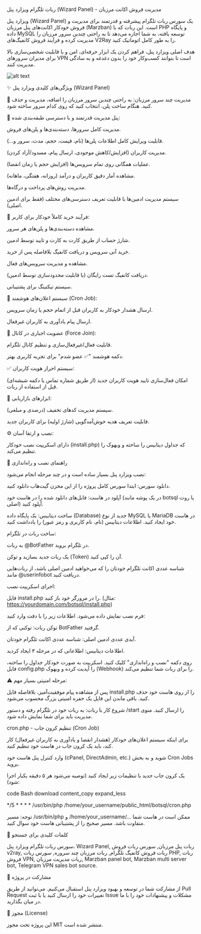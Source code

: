 ربات تلگرام ویزارد پنل (Wizard Panel) - مدیریت فروش اکانت مرزبان

ویزارد پنل (Wizard Panel) یک سورس ربات تلگرام پیشرفته و قدرتمند برای مدیریت و فروش خودکار اکانت‌های پنل مرزبان (Marzban) است. این ربات که با PHP و پایگاه داده MySQL توسعه یافته، به شما اجازه می‌دهد تا به راحتی چندین سرور مرزبان را مدیریت کرده و فرآیند فروش کانفیگ‌های V2Ray را به طور کامل اتوماتیک کنید.

هدف اصلی ویزارد پنل، فراهم کردن یک ابزار حرفه‌ای، امن و با قابلیت شخصی‌سازی بالا برای مدیران سرورهای VPN است تا بتوانند کسب‌وکار خود را بدون دغدغه و به سادگی مدیریت کنند.

![alt text]([https://user-images.githubusercontent.com/10653063/201490221-7e3f7c35-1f9e-4e1b-afe7-7d721111586a.png](https://github.com/webwizards-team/wizardpanel/blob/f69a3c6d29c030b9bbb963b206b703577e32f15e/logo.jpg))

✨ ویژگی‌های کلیدی ویزارد پنل (Wizard Panel)

🚀 مدیریت چند سرور مرزبان: به راحتی چندین سرور مرزبان را اضافه، مدیریت و حذف کنید. هنگام ساخت پلن، انتخاب کنید که روی کدام سرور ساخته شود.

🔐 پنل مدیریت قدرتمند و با دسترسی طبقه‌بندی شده:

مدیریت کامل سرورها، دسته‌بندی‌ها و پلن‌های فروش.

قابلیت ویرایش کامل اطلاعات پلن‌ها (نام، قیمت، حجم، مدت، سرور و...).

مدیریت کاربران (افزایش/کاهش موجودی، ارسال پیام، مسدود/آزاد کردن).

عملیات همگانی روی تمام سرویس‌ها (افزایش حجم یا زمان انقضا).

مشاهده آمار دقیق کاربران و درآمد (روزانه، هفتگی، ماهانه).

مدیریت روش‌های پرداخت و درگاه‌ها.

سیستم مدیریت ادمین‌ها با قابلیت تعریف دسترسی‌های مختلف (فقط برای ادمین اصلی).

🛒 فرآیند خرید کاملاً خودکار برای کاربر:

مشاهده دسته‌بندی‌ها و پلن‌های هر سرور.

شارژ حساب از طریق کارت به کارت و تایید توسط ادمین.

خرید آنی سرویس و دریافت کانفیگ بلافاصله پس از خرید.

مشاهده و مدیریت سرویس‌های فعال.

دریافت کانفیگ تست رایگان (با قابلیت محدودسازی توسط ادمین).

سیستم تیکتینگ برای پشتیبانی.

🔔 سیستم اعلان‌های هوشمند (Cron Job):

ارسال هشدار خودکار به کاربران قبل از اتمام حجم یا زمان سرویس.

ارسال پیام یادآوری به کاربران غیرفعال.

🔗 عضویت اجباری در کانال (Force Join):

قابلیت فعال/غیرفعال‌سازی و تنظیم کانال تلگرام.

دکمه هوشمند "✅ عضو شدم" برای تجربه کاربری بهتر.

✅ سیستم احراز هویت کاربران:

امکان فعال‌سازی تایید هویت کاربران جدید (از طریق شماره تماس یا دکمه شیشه‌ای) قبل از استفاده از ربات.

🎁 ابزارهای بازاریابی:

سیستم مدیریت کدهای تخفیف (درصدی و مبلغی).

قابلیت تعریف هدیه خوش‌آمدگویی (شارژ اولیه) برای کاربران جدید.

⚙️ نصب و ارتقا آسان:

دارای اسکریپت نصب خودکار (install.php) که جداول دیتابیس را ساخته و وبهوک را تنظیم می‌کند.

🔧 راهنمای نصب و راه‌اندازی

نصب ویزارد پنل بسیار ساده است و در چند مرحله انجام می‌شود:

دانلود سورس: ابتدا سورس کامل پروژه را از این مخزن گیت‌هاب دانلود کنید.

آپلود در هاست: فایل‌های دانلود شده را در هاست خود (در یک پوشه مانند botsql یا روت اصلی) آپلود کنید.

ساخت دیتابیس: یک پایگاه داده (Database) جدید از نوع MySQL یا MariaDB در هاست خود ایجاد کنید. اطلاعات دیتابیس (نام، نام کاربری و رمز عبور) را یادداشت کنید.

ساخت ربات در تلگرام:

به ربات @BotFather در تلگرام بروید.

یک ربات جدید بسازید و توکن (Token) آن را کپی کنید.

شناسه عددی اکانت تلگرام خودتان را که می‌خواهید ادمین اصلی باشد، از ربات‌هایی مانند @userinfobot دریافت کنید.

اجرای اسکریپت نصب:

فایل install.php را در مرورگر خود باز کنید. (مثال: https://yourdomain.com/botsql/install.php)

فرم نصب نمایش داده می‌شود. اطلاعات زیر را با دقت وارد کنید:

توکن ربات: توکنی که از BotFather گرفتید.

آیدی عددی ادمین اصلی: شناسه عددی اکانت تلگرام خودتان.

اطلاعات دیتابیس: اطلاعاتی که در مرحله ۳ ایجاد کردید.

روی دکمه "نصب و راه‌اندازی" کلیک کنید. اسکریپت به صورت خودکار جداول را ساخته، فایل config.php را آپدیت کرده و وبهوک (Webhook) را برای ربات شما تنظیم می‌کند.

⚠️ مرحله امنیتی بسیار مهم:

پس از مشاهده پیام موفقیت‌آمیز، بلافاصله فایل install.php را از روی هاست خود حذف کنید. باقی ماندن این فایل یک حفره امنیتی بزرگ محسوب می‌شود.

شروع کار با ربات: به ربات خود در تلگرام رفته و دستور /start را ارسال کنید. منوی مدیریت باید برای شما نمایش داده شود.

cron.php - تنظیم کرون جاب (Cron Job)

برای اینکه سیستم اعلان‌های خودکار (هشدار انقضا و یادآوری به کاربران غیرفعال) کار کند، باید یک کرون جاب در هاست خود تنظیم کنید.

وارد کنترل پنل هاست خود (cPanel, DirectAdmin, etc.) شوید و به بخش Cron Jobs بروید.

یک کرون جاب جدید با تنظیمات زیر ایجاد کنید (توصیه می‌شود هر ۵ دقیقه یکبار اجرا شود):

code
Bash
download
content_copy
expand_less

*/5 * * * * /usr/bin/php /home/your_username/public_html/botsql/cron.php

توجه: مسیر /usr/bin/php و /home/your_username/... ممکن است در هاست شما متفاوت باشد. مسیر صحیح را از پشتیبانی هاست خود سوال کنید.

🔑 کلمات کلیدی برای جستجو

سورس ربات تلگرام ویزارد پنل، Wizard Panel, ربات پنل مرزبان, سورس ربات فروش v2ray, ربات فروش کانفیگ تلگرام, ربات مرزبان چند سروره, سورس ربات PHP, ربات فروش VPN, ربات مدیریت مرزبان, Marzban panel bot, Marzban multi server bot, Telegram VPN sales bot source.

🤝 مشارکت در پروژه

از مشارکت شما در توسعه و بهبود ویزارد پنل استقبال می‌کنیم. می‌توانید از طریق Pull Request تغییرات خود را ارسال کنید یا با ثبت Issue مشکلات و پیشنهادات خود را با ما در میان بگذارید.

📜 مجوز (License)

این پروژه تحت مجوز MIT منتشر شده است.
